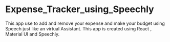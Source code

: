 # Expense_Tracker_using_Speechly
This app use to add and remove your expense and make your budget using Speech just like an virtual Assistant. This app is created using React , Material UI and Speechly. 
